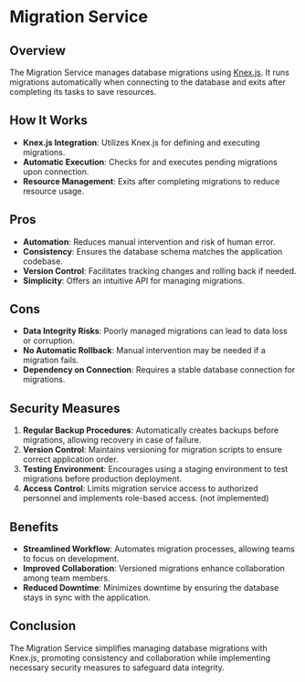 # Migration Service

## Overview

The Migration Service manages database migrations using [Knex.js](http://knexjs.org/).
It runs migrations automatically when connecting to the database and exits after completing its tasks to save resources.

## How It Works

- **Knex.js Integration**: Utilizes Knex.js for defining and executing migrations.
- **Automatic Execution**: Checks for and executes pending migrations upon connection.
- **Resource Management**: Exits after completing migrations to reduce resource usage.

## Pros

- **Automation**: Reduces manual intervention and risk of human error.
- **Consistency**: Ensures the database schema matches the application codebase.
- **Version Control**: Facilitates tracking changes and rolling back if needed.
- **Simplicity**: Offers an intuitive API for managing migrations.

## Cons

- **Data Integrity Risks**: Poorly managed migrations can lead to data loss or corruption.
- **No Automatic Rollback**: Manual intervention may be needed if a migration fails.
- **Dependency on Connection**: Requires a stable database connection for migrations.

## Security Measures

1. **Regular Backup Procedures**: Automatically creates backups before migrations, allowing recovery in case of failure.
2. **Version Control**: Maintains versioning for migration scripts to ensure correct application order.
3. **Testing Environment**: Encourages using a staging environment to test migrations before production deployment.
4. **Access Control**: Limits migration service access to authorized personnel and implements role-based access. (not implemented)

## Benefits

- **Streamlined Workflow**: Automates migration processes, allowing teams to focus on development.
- **Improved Collaboration**: Versioned migrations enhance collaboration among team members.
- **Reduced Downtime**: Minimizes downtime by ensuring the database stays in sync with the application.

## Conclusion

The Migration Service simplifies managing database migrations with Knex.js, promoting consistency and
collaboration while implementing necessary security measures to safeguard data integrity.
